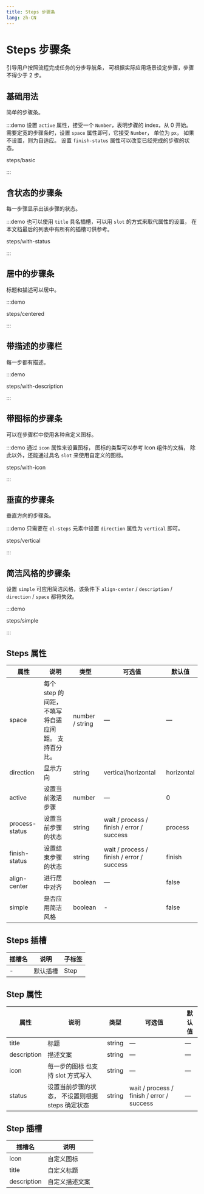 ```yaml
---
title: Steps 步骤条
lang: zh-CN
---
```


# Steps 步骤条

引导用户按照流程完成任务的分步导航条， 可根据实际应用场景设定步骤，步骤不得少于 2 步。

## 基础用法

简单的步骤条。

:::demo 设置 `active` 属性，接受一个 `Number`，表明步骤的 index，从 0 开始。 需要定宽的步骤条时，设置 `space` 属性即可，它接受 `Number`， 单位为 `px`， 如果不设置，则为自适应。 设置 `finish-status` 属性可以改变已经完成的步骤的状态。

steps/basic

:::

## 含状态的步骤条

每一步骤显示出该步骤的状态。

:::demo 也可以使用 `title` 具名插槽，可以用 `slot` 的方式来取代属性的设置， 在本文档最后的列表中有所有的插槽可供参考。

steps/with-status

:::

## 居中的步骤条

标题和描述可以居中。

:::demo

steps/centered

:::

## 带描述的步骤栏

每一步都有描述。

:::demo

steps/with-description

:::

## 带图标的步骤条

可以在步骤栏中使用各种自定义图标。

:::demo 通过 `icon` 属性来设置图标， 图标的类型可以参考 Icon 组件的文档， 除此以外，还能通过具名 `slot` 来使用自定义的图标。

steps/with-icon

:::

## 垂直的步骤条

垂直方向的步骤条。

:::demo 只需要在 `el-steps` 元素中设置 `direction` 属性为 `vertical` 即可。

steps/vertical

:::

## 简洁风格的步骤条

设置 `simple` 可应用简洁风格，该条件下 `align-center` / `description` / `direction` / `space` 都将失效。

:::demo

steps/simple

:::

## Steps 属性

| 属性           | 说明                                                | 类型            | 可选值                                    | 默认值     |
| -------------- | --------------------------------------------------- | --------------- | ----------------------------------------- | ---------- |
| space          | 每个 step 的间距，不填写将自适应间距。 支持百分比。 | number / string | —                                         | —          |
| direction      | 显示方向                                            | string          | vertical/horizontal                       | horizontal |
| active         | 设置当前激活步骤                                    | number          | —                                         | 0          |
| process-status | 设置当前步骤的状态                                  | string          | wait / process / finish / error / success | process    |
| finish-status  | 设置结束步骤的状态                                  | string          | wait / process / finish / error / success | finish     |
| align-center   | 进行居中对齐                                        | boolean         | —                                         | false      |
| simple         | 是否应用简洁风格                                    | boolean         | -                                         | false      |

## Steps 插槽

| 插槽名 | 说明     | 子标签 |
| ------ | -------- | ------ |
| -      | 默认插槽 | Step   |

## Step 属性

| 属性        | 说明                                             | 类型   | 可选值                                    | 默认值 |
| ----------- | ------------------------------------------------ | ------ | ----------------------------------------- | ------ |
| title       | 标题                                             | string | —                                         | —      |
| description | 描述文案                                         | string | —                                         | —      |
| icon        | 每一步的图标 也支持 slot 方式写入                | string | —                                         | —      |
| status      | 设置当前步骤的状态， 不设置则根据 steps 确定状态 | string | wait / process / finish / error / success | —      |

## Step 插槽

| 插槽名      | 说明           |
| ----------- | -------------- |
| icon        | 自定义图标     |
| title       | 自定义标题     |
| description | 自定义描述文案 |
